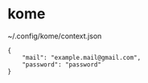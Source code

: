 # kome
~/.config/kome/context.json
```
{
    "mail": "example.mail@gmail.com",
    "password": "password"
}
```
